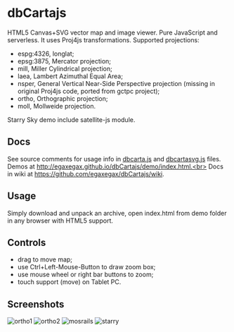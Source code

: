 dbCartajs
===========

HTML5 Canvas+SVG vector map and image viewer. Pure JavaScript and serverless.
It uses Proj4js transformations. Supported projections:

 * espg:4326, longlat;
 * epsg:3875, Mercator projection;
 * mill, Miller Cylindrical projection;
 * laea, Lambert Azimuthal Equal Area;
 * nsper, General Vertical Near-Side Perspective projection (missing in original Proj4js code, ported from gctpc project);
 * ortho, Orthographic projection;
 * moll, Mollweide projection.

Starry Sky demo include satellite-js module.<br>

## Docs

See source comments for usage info in [dbcarta.js](https://github.com/egaxegax/dbCartajs/blob/master/dbcarta.js) and [dbcartasvg.js](https://github.com/egaxegax/dbCartajs/blob/master/dbcartasvg.js) files.<br>
Demos at http://egaxegax.github.io/dbCartajs/demo/index.html.<br>
Docs in wiki at https://github.com/egaxegax/dbCartajs/wiki.

## Usage

Simply download and unpack an archive, open index.html from demo folder in any browser with HTML5 support.

## Controls

 * drag to move map;
 * use Ctrl+Left-Mouse-Button to draw zoom box;
 * use mouse wheel or right bar buttons to zoom;
 * touch support (move) on Tablet PC.

##  Screenshots

![ortho1](https://raw.githubusercontent.com/egaxegax/FotoSite/master/dbcartajs/ortho1.gif)
![ortho2](https://raw.githubusercontent.com/egaxegax/FotoSite/master/dbcartajs/ortho2.gif)
![mosrails](https://raw.githubusercontent.com/egaxegax/FotoSite/master/dbcartajs/mosrails.jpg)
![starry](https://raw.githubusercontent.com/egaxegax/FotoSite/master/dbcartajs/starry.jpg)
